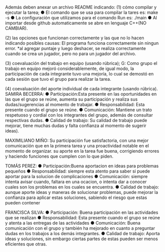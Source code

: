 Además deben anexar un archivo README indicando: 
(1) cómo compilar y ejecutar la tarea; 
● El comando que se usa para compilar la tares es: make -s
● La configuración que utilizamos para el comando Run es: ./main
● Al importar desde github automaticamente se abre en lenguaje C++(NO CAMBIAR).

(2) las opciones que funcionan correctamente y las que no lo hacen indicando posibles causas:
El programa funciona correctamente sin ningun error.
*al agregar puntaje y luego deshacer, se realiza correctamente cuando se crea un jugador, pero no para un jugador del archivo.

(3) coevaluación del trabajo en equipo (usando rúbrica);
G: Como grupo el trabajo en equipo mejoró considerablemente, de igual modo, la participación de cada integrante tuvo una mejoría, lo cual se demostó en cada sesión que tuvo el grupo para realizar la tarea.

(4) coevaluación del aporte individual de cada integrante (usando rúbrica).
SAMIRA BECERRA: 
● Participación:Esta presente en las oportunidades en las que el grupo se reúne, aumenta su participación y realiza sus dudas/sugerencias al momento de trabajar. 
● Responsabilidad: Esta presente cuando el grupo se reúne. 
● Comunicación: Mantiene un trato respetuoso y cordial con los integrantes del grupo, además de consultar respectivas dudas.
● Calidad de trabajo: Su calidad de trabajo puede mejorar, tiene muchas dudas y falta confianza al momento de sugerir ideas).

MAXIMILIANO MIÑO:
Su participación fue satisfactoria, con una mejor comunicación que en la primera tarea y una proactividad notable en el momento de organizar. su aporte en la tarea fue buena, corrigiendo errores y haciendo funciones que cumplen con lo que piden.

TOMÁS PEREZ: 
● Participación:Buena aportacion en ideas para problemas pequeños
● Responsabilidad: siempre esta atento para saber si puede aportar para la solucion de complicaciones
● Comunicación: siempre intenta avisar cuando, faltara en una ocacion, o intenta dar a conocer cuales son los problemas en los cuales se encuentra.
● Calidad de trabajo: aunque aporte ideas y maneras de solucionar problemas, puede mejorar la confianza para aplicar estas soluciones, sabiendo el riesgo que estas pueden contener

FRANCISCA SILVA: 
● Participación: Buena participación en las actividades que se realizan
● Responsabilidad: Esta presente cuando el grupo se reúne y atenta a las entregas de las actividades
● Comunicación: Buena comunicación con el grupo y también ha mejorado en cuanto a preguntar dudas en los trabajos a los demás integrantes.
● Calidad de trabajo: Aporta ideas y soluciones, sin embargo ciertas partes de estas pueden ser menos eficientes que otras. 

